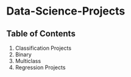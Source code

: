 # Data-Science-Projects
## Table of Contents
1. Classification Projects
2.   Binary
3.   Multiclass
4. Regression Projects
